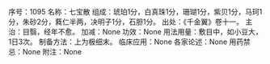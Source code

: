 序号：1095
名称：七宝散
组成：琥珀1分，白真珠1分，珊瑚1分，紫贝1分，马珂1分，朱砂2分，蕤仁半两，决明子1分，石胆1分。
出处：《千金翼》卷十一。
主治：目翳，经年不愈。
加减：None
功效：None
用法用量：敷目中，如小豆大，1日3次。
制备方法：上为极细末。
临床应用：None
各家论述：None
用药禁忌：None
附注：None
